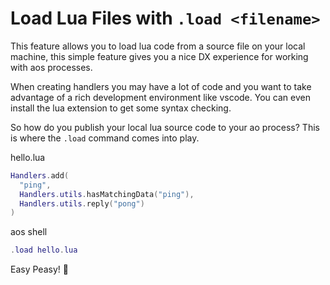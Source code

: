 # Load Lua Files with `.load <filename>`

This feature allows you to load lua code from a source file on your local machine, this simple feature gives you a nice DX experience for working with aos processes.

When creating handlers you may have a lot of code and you want to take advantage of a rich development environment like vscode. You can even install the lua extension to get some syntax checking.

So how do you publish your local lua source code to your ao process? This is where the `.load` command comes into play.

hello.lua

```lua
Handlers.add(
  "ping",
  Handlers.utils.hasMatchingData("ping"),
  Handlers.utils.reply("pong")
)
```

aos shell

```lua
.load hello.lua
```

Easy Peasy! 🐶
